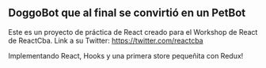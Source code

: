 ## DoggoBot que al final se convirtió en un PetBot 

Este es un proyecto de práctica de React creado para el Workshop de React de ReactCba. 
Link a su Twitter: https://twitter.com/reactcba <br />

Implementando React, Hooks y una primera store pequeñita con Redux! <br />
